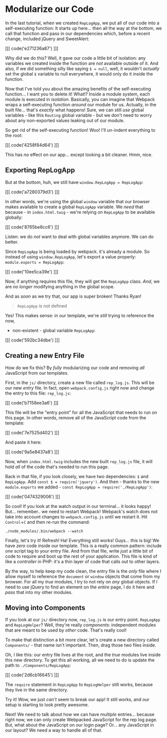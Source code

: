 # Modularize our Code

In the last tutorial, when we created `RepLogApp`, we put all of our code into
a self-executing function: It starts up here... then all the way at the bottom,
we call that function and pass in our dependencies which, before a recent change,
included jQuery and SweetAlert:

[[[ code('e271236a87') ]]]

Why did we do this? Well, it gave our code a little bit of isolation: any variables
we created inside the function are *not* available outside of it. And also, if we
did something silly like saying `$ = null`, well, it wouldn't *actually* set the
global `$` variable to null everywhere, it would only do it inside the function.

Now that I've told you about the amazing benefits of the self-executing function...
I want you to delete it! What!? Inside a module system, each module is executed in
*isolation*. Basically, you can imagine that Webpack wraps a self-executing function
*around* our module for us. Actually, in the built file... that's *exactly* what happens!
Sure, we can still *use* global variables - like this `Routing` global variable -
but we don't need to worry about any non-exported values leaking out of our module.

So get rid of the self-executing function! Woo! I'll un-indent everything to the root:

[[[ code('4258f84d64') ]]]

This has *no* effect on our app... except looking a bit cleaner. Hmm, nice.

## Exporting RepLogApp

But at the bottom, huh, we still have `window.RepLogApp = RepLogApp`:

[[[ code('a7280379d3') ]]]

In other words, we're using the global `window` variable that our browser makes available to create
a global `RepLogApp` variable. We *need* that because - in `index.html.twig` - we're
relying on `RepLogApp` to be available globally:

[[[ code('8765be8cc6') ]]]

Listen: we do *not* want to deal with global variables anymore. We can do better.

Since `RepLogApp` is being loaded by webpack. it's already a module. So instead of
using `window.RepLogApp`, let's export a value properly: `module.exports = RepLogApp`:

[[[ code('10ee5ca39e') ]]]

Now, if anything requires this file, they will get the `RepLogApp` class. *And*,
we are *no longer* modifying anything in the global scope.

And as *soon* as we try that, our app is super broken! Thanks Ryan!

> `RepLogApp` is not defined

Yes! This makes sense: in our template, we're *still* trying to reference the now,
- non-existent - global variable `RepLogApp`:

[[[ code('592bc34dbe') ]]]

## Creating a new Entry File

How do we fix this? By *fully* modularizing our code and removing *all* JavaScript
from our templates.

First, in the `js/` directory, create a new file called `rep_log.js`. This will be
our new *entry* file. In fact, open `webpack.config.js` right now and change the
entry to this file: `rep_log.js`:

[[[ code('b7158ee3a6') ]]]

This file will be the "entry point" for all the JavaScript that needs to run on
this page. In other words, remove all of the JavaScript code from the template:

[[[ code('7e7525d402') ]]]

And paste it here:

[[[ code('9a5e8437a8') ]]]

Now, when `index.html.twig` includes the new built `rep_log.js` file, it will hold
*all* of the code that's needed to run this page.

Back in that file, if you look closely, we have two dependencies: `$` and `RepLogApp`.
Add `const $ = require('jquery')`. And then - thanks to the new `module.exports`
we added - `const RepLogApp = require('./RepLogApp')`:

[[[ code('0474329006') ]]]

So cool! If you look at the watch output in our terminal... it looks happy! But...
remember.. we need to restart Webpack! Webpack's watch does not take into account changes
to `webpack.config.js` until we restart it. Hit `Control`+`C` and then re-run the command:

```terminal-silent
./node_modules/.bin/webpack --watch
```

Finally, let's try it! Refresh! Ha! Everything still works! Guys... this is big!
We have *zero* code inside our template. This is a really common pattern: include
*one* script tag to your entry file. And from that file, write *just* a little bit
of code to require and boot up the rest of your application. This file is kind of
like a *controller* in PHP: it's a thin layer of code that calls out to other layers.

By the way, to help keep my code clean, the entry file is the *only* file where I
allow myself to reference the `document` or `window` objects that come from my browser.
For all my *true* modules, I try to not rely on *any* global objects. If I need to
use jQuery to find an element on the *entire* page, I do it here and *pass* that
into my other modules.

## Moving into Components

If you look at our `js/` directory now, `rep_log.js` is our entry point. `RepLogApp`
and `RepLogHelper`? Well, they're really *components*: independent modules that are
meant to be used by *other* code. That's really cool!

To make that distinction a bit more clear, let's create a new directory called
`Components/` - that name isn't important. Then, drag those two files inside.

Oh, I like this: our entry file lives at the root, and the *true* modules live inside
this new directory. To get this all working, all we need to do is update the path
to `./Components/RepLogApp`:

[[[ code('2d6cb16645') ]]]

The `require` statement in `RepLogApp` to `RepLogHelper` still works, because they
live in the same directory.

Try it! Wow, we just *can't* seem to break our app! It still works, and our setup
is starting to look pretty awesome.

Next! We need to talk about how we can have *multiple* entries... because right
now, we can only create Webpacked JavaScript for the rep log page. But, what about
the JavaScript on our login page? Or... any JavaScript in our layout? We need a way
to handle all of that.
